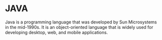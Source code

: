 # JAVA
Java is a programming language that was developed by Sun Microsystems in the mid-1990s. It is an object-oriented language that is widely used for developing desktop, web, and mobile applications.
